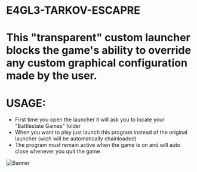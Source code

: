 # E4GL3-TARKOV-ESCAPRE

# This "transparent" custom launcher blocks the game's ability to override any custom graphical configuration made by the user.

# USAGE:
- First time you open the launcher it will ask you to locate your "Battlestate Games" folder
- When you want to play just launch this program instead of the original launcher (wich will be automatically chainloaded) 
- The program must remain active when the game is on and will auto close whenever you quit the game



![Banner](https://github.com/hy3nA/E4GL3-TARKOV-ESCAPRE/blob/master/screen.jpg?raw=true)
